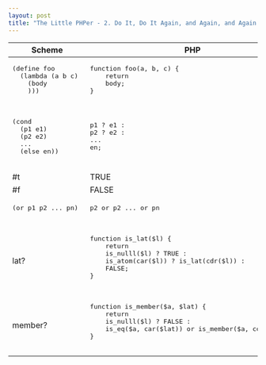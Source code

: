 ```yaml
---
layout: post
title: "The Little PHPer - 2. Do It, Do It Again, and Again, and Again..."
---
```


<table>
    <thead>
        <tr>
            <th>
                Scheme
            </th>
            <th>
                PHP
            </th>
        </tr>
    </thead>
    <tbody>
        <tr>
            <td><pre lang="scheme">
(define foo
  (lambda (a b c) 
    (body
    )))
            </pre></td>
            <td><pre lang="php">
function foo(a, b, c) {
    return 
    body;
}
            </pre></td>
        </tr>
        <tr>
            <td><pre lang="scheme">
(cond 
  (p1 e1)
  (p2 e2)
  ...
  (else en))
            </pre></td>
            <td><pre lang="php">
p1 ? e1 :
p2 ? e2 :
...
en;
            </pre></td>
        </tr>
        <tr>
            <td>
                #t
            </td>
            <td>
                TRUE
            </td>
        </tr>
        <tr>
            <td>
                #f
            </td>
            <td>
                FALSE
            </td>
        </tr>
        <tr>
            <td><pre lang="scheme">
(or p1 p2 ... pn)
            </pre></td>
            <td><pre lang="php">
p2 or p2 ... or pn
            </pre></td>
        </tr>
        <tr>
            <td>
                lat?
            </td>
            <td><pre lang="php">
function is_lat($l) {
    return 
    is_nulll($l) ? TRUE :
    is_atom(car($l)) ? is_lat(cdr($l)) :
    FALSE;
}
            </pre></td>
        </tr>
        <tr>
            <td>
                member?
            </td>
            <td><pre lang="php">
function is_member($a, $lat) {
    return 
    is_nulll($l) ? FALSE :
    is_eq($a, car($lat)) or is_member($a, cdr($lat));
}
            </pre></td>
        </tr>
    </tbody>
</table>
